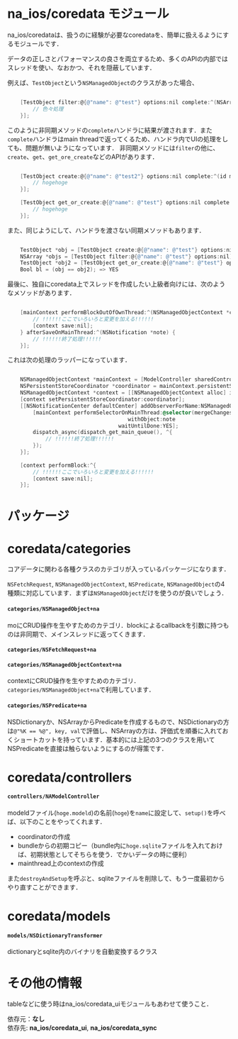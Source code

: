 # na_ios/coredata モジュール
na_ios/coredataは、扱うのに経験が必要なcoredataを、簡単に扱えるようにするモジュールです．

データの正しさとパフォーマンスの良さを両立するため、多くのAPIの内部ではスレッドを使い、なおかつ、それを隠蔽しています．

例えば、`TestObject`という`NSManagedObject`のクラスがあった場合、

```objective-c

    [TestObject filter:@{@"name": @"test"} options:nil complete:^(NSArray *mos) {
        // 色々処理
    }];
```

このように非同期メソッドの`complete`ハンドラに結果が渡されます．また`complete`ハンドラはmain threadで返ってくるため、ハンドラ内でUIの処理をしても、問題が無いようになっています．
非同期メソッドには`filter`の他に、`create`、`get`、`get_ore_create`などのAPIがあります．

```objective-c

    [TestObject create:@{@"name": @"test2"} options:nil complete:^(id mo) {
    	// hogehoge
    }];
    
    [TestObject get_or_create:@{@"name": @"test"} options:nil complete:^(id mo) {
    	// hogehoge
    }];
```

また、同じようにして、ハンドラを渡さない同期メソッドもあります．

```objective-c

	TestObject *obj = [TestObject create:@{@"name": @"test"} options:nil];
	NSArray *objs = [TestObject filter:@{@"name": @"test"} options:nil];
	TestObject *obj2 = [TestObject get_or_create:@{@"name": @"test"} options:nil];
	Bool bl = (obj == obj2); => YES
```

最後に、独自にcoredata上でスレッドを作成したい上級者向けには、次のようなメソッドがあります．

```objective-c

    [mainContext performBlockOutOfOwnThread:^(NSManagedObjectContext *context){
        // !!!!!!ここでいろいろと変更を加える!!!!!!
        [context save:nil];
    } afterSaveOnMainThread:^(NSNotification *note) {
        // !!!!!!終了処理!!!!!!
    }];
```

これは次の処理のラッパーになっています．


```objective-c

    NSManagedObjectContext *mainContext = [ModelController sharedController].mainContext;
    NSPersistentStoreCoordinator *coordinator = mainContext.persistentStoreCoordinator;
    NSManagedObjectContext *context = [[NSManagedObjectContext alloc] initWithConcurrencyType:NSPrivateQueueConcurrencyType];
    [context setPersistentStoreCoordinator:coordinator];
    [[NSNotificationCenter defaultCenter] addObserverForName:NSManagedObjectContextDidSaveNotification object:context queue:nil usingBlock:^(NSNotification *note) {
        [mainContext performSelectorOnMainThread:@selector(mergeChangesFromContextDidSaveNotification:)
                                      withObject:note
                                   waitUntilDone:YES];
        dispatch_async(dispatch_get_main_queue(), ^{
            // !!!!!!終了処理!!!!!!
        });
    }];
    
    [context performBlock:^{
        // !!!!!!ここでいろいろと変更を加える!!!!!!
        [context save:nil];
    }];


```


# パッケージ

# coredata/categories
コアデータに関わる各種クラスのカテゴリが入っているパッケージになります．

`NSFetchRequest`, `NSManagedObjectContext`, `NSPredicate`, `NSManagedObject`の4種類に対応しています．まずは`NSManagedObject`だけを使うのが良いでしょう．

#### `categories/NSManagedObject+na`

moにCRUD操作を生やすためのカテゴリ．blockによるcallbackを引数に持つものは非同期で、メインスレッドに返ってくきます．

#### `categories/NSFetchRequest+na`

#### `categories/NSManagedObjectContext+na`

contextにCRUD操作を生やすためのカテゴリ．`categories/NSManagedObject+na`で利用しています．

#### `categories/NSPredicate+na`

NSDictionaryか、NSArrayからPredicateを作成するもので、NSDictionaryの方は`@"%K == %@", key, val`で評価し、NSArrayの方は、評価式を順番に入れておくショートカットを持っています．基本的には上記の3つのクラスを用いてNSPredicateを直接は触らないようにするのが得策です．

# coredata/controllers

#### `controllers/NAModelController`  

modeldファイル(`hoge.modeld`)の名前(`hoge`)を`name`に設定して、`setup()`を呼べば、以下のことをやってくれます． 
 - coordinatorの作成  
 - bundleからの初期コピー（bundle内に`hoge.sqlite`ファイルを入れておけば、初期状態としてそちらを使う．でかいデータの時に便利）  
 - mainthread上のcontextの作成

また`destroyAndSetup`を呼ぶと、sqliteファイルを削除して、もう一度最初からやり直すことができます．

# coredata/models

#### `models/NSDictionaryTransformer`

dictionaryとsqlite内のバイナリを自動変換するクラス


# その他の情報

tableなどに使う時はna_ios/coredata_uiモジュールもあわせて使うこと．

依存元：**なし**  
依存先: **na_ios/coredata_ui**, **na_ios/coredata_sync**




